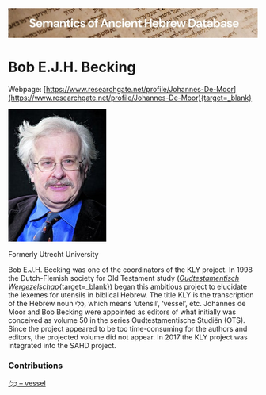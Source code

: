 <html><body><img id="banner" src="../../images/banners/banner.png" alt="banner" /></body></html>

# Bob E.J.H. Becking

Webpage: [https://www.researchgate.net/profile/Johannes-De-Moor](https://www.researchgate.net/profile/Johannes-De-Moor){target=_blank}


![bob becking](../images/photos/bob_becking.jpg "Bob Becking"	)

Formerly Utrecht University

Bob E.J.H. Becking was one of the coordinators of the KLY project. In 1998 the Dutch-Flemish society for Old Testament study  ([<i>Oudtestamentisch Wergezelschap</i>](http://www.otw-site.eu/en/){target=_blank}) began this ambitious project to elucidate the lexemes for utensils in biblical Hebrew. The title KLY is the transcription of the Hebrew noun כְּלִי, which means ‘utensil’, ‘vessel’, etc. Johannes de Moor and Bob Becking were appointed as editors of what initially was conceived as volume 50 in the series Oudtestamentische Studiën (OTS). Since the project appeared to be too time-consuming for the authors and editors, the projected volume did not appear. In 2017 the KLY project was integrated into the SAHD project.


### Contributions
[כְּלִי – vessel](../words/kli.md)<br>